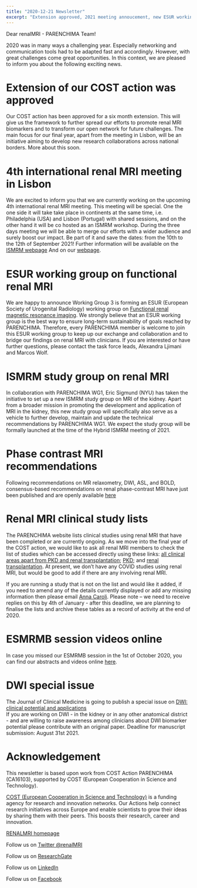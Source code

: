 ```yaml
---
title: "2020-12-21 Newsletter"
excerpt: "Extension approved, 2021 meeting annoucement, new ESUR working group, and more.."
---
```


Dear renalMRI - PARENCHIMA Team! 

2020 was in many ways a challenging year. Especially networking and communication tools had to be adapted fast and accordingly. However, with great challenges come great opportunities. In this context, we are pleased to inform you about the following exciting news.

# Extension of our COST action was approved

Our COST action has been approved for a six month extension. This will give us the framework to further spread our efforts to promote renal MRI biomarkers and to transform our open network for future challenges. The main focus for our final year, apart from the meeting in Lisbon, will be an initiative aiming to develop new research collaborations across national borders. More about this soon.

# 4th international renal MRI meeting in Lisbon

We are excited to inform you that we are currently working on the upcoming 4th international renal MRI meeting. This meeting will be special. One the one side it will take take place in continents at the same time, i.e. Philadelphia (USA) and Lisbon (Portugal) with shared sessions, and on the other hand it will be co hosted as an ISMRM workshop. During the three days meeting we will be able to merge our efforts with a wider audience and surely boost our impact. Be part of it and save the dates: from the 10th to the 12th of September 2021! 
Further information will be available on the [ISMRM webpage](https://www.ismrm.org/workshops/2021/Renal/)
And on our [webpage](https://renalmri.org/action/33).

# ESUR working group on functional renal MRI

We are happy to announce Working Group 3 is forming an ESUR (European Society of Urogenital Radiology) working group on [Functional renal magnetic resonance imaging](https://renalmri.org/taskforce/30). We strongly believe that an ESUR working group is the best way to ensure long-term sustainability of goals reached by PARENCHIMA. Therefore, every PARENCHIMA member is welcome to join this ESUR working group to keep up our exchange and collaboration and to bridge our findings on renal MRI with clinicians.
If you are interested or have further questions, please contact the task force leads, Alexandra Ljimani and Marcos Wolf. 

# ISMRM study group on renal MRI

In collaboration with PARENCHIMA WG1, Eric Sigmund (NYU) has taken the initiative to set up a new ISMRM study group on MRI of the kidney. Apart from a broader mission in promoting the development and application of MRI in the kidney, this new study group will specifically also serve as a vehicle to further develop, maintain and update the technical recommendations by PARENCHIMA WG1. We expect the study group will be formally launched at the time of the Hybrid ISMRM meeting of 2021.

# Phase contrast MRI recommendations

Following recommendations on MR relaxometry, DWI, ASL, and BOLD, consensus-based recommendations on renal phase-contrast MRI have just been published and are openly available [here](https://onlinelibrary.wiley.com/doi/10.1002/jmri.27419) 

# Renal MRI clinical study lists

The PARENCHIMA website lists clinical studies using renal MRI that have been completed or are currently ongoing. As we move into the final year of the COST action, we would like to ask all renal MRI members to check the list of studies which can be accessed directly using these links: [all clinical areas apart from PKD and renal transplantation](https://renalmri.org/workgroup/3); [PKD](https://renalmri.org/taskforce/25); and [renal transplantation](https://renalmri.org/taskforce/27). At present, we don’t have any COVID studies using renal MRI, but would be good to add if there are any involving renal MRI.

If you are running a study that is not on the list and would like it added, if you need to amend any of the details currently displayed or add any missing information then please email [Anna Caroli](mailto:acaroli@marionegri.it). Please note – we need to receive replies on this by 4th of January - after this deadline, we are planning to finalise the lists and archive these tables as a record of activity at the end of 2020.

# ESMRMB session videos online

In case you missed our ESMRMB session in the 1st of October 2020, you can find our abstracts and videos online [here](https://renalmri.org/action/32).

# DWI special issue

The Journal of Clinical Medicine is going to publish a special issue on [DWI: clinical potential and applications](https://www.mdpi.com/journal/jcm/special_issues/DWI_clinical_applications)  
If you are working on DWI - in the kidney or in any other anatomical district - and are willing to raise awareness among clinicians about DWI biomarker potential please contribute with an original paper. Deadline for manuscript submission: August 31st 2021. 

# Acknowledgement

This newsletter is based upon work from COST Action PARENCHIMA (CA16103), supported by COST (European Cooperation in Science and Technology). 

[COST (European Cooperation in Science and Technology)](www.cost.eu) is a funding agency for research and innovation networks. Our Actions help connect research initiatives across Europe and enable scientists to grow their ideas by sharing them with their peers. This boosts their research, career and innovation.  

[RENALMRI homepage](www.renalmri.org)

Follow us on 	[Twitter @renalMRI](https://twitter.com/renalMRI)

Follow us on 	[ResearchGate](https://www.researchgate.net/project/PARENCHIMA-Magnetic-Resonance-Imaging-Biomarkers-for-Chronic-Kidney-Disease-COST-action-CA16103)

Follow us on 	[LinkedIn](http://www.linkedin.com/groups/8448307)

Follow us on 	[Facebook](https://www.facebook.com/renalmri/)
